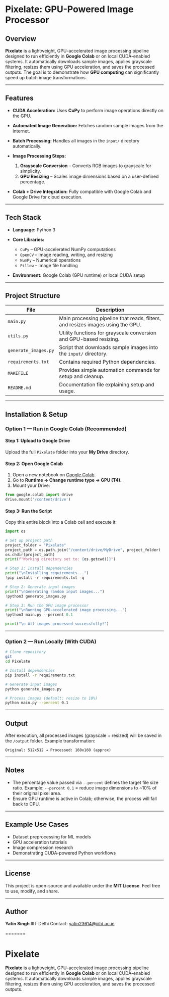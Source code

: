 # Pixelate: GPU-Powered Image Processor 

## Overview

**Pixelate** is a lightweight, GPU-accelerated image processing pipeline designed to run efficiently in **Google Colab** or on local CUDA-enabled systems. It automatically downloads sample images, applies grayscale filtering, resizes them using GPU acceleration, and saves the processed outputs. The goal is to demonstrate how **GPU computing** can significantly speed up batch image transformations.

---

## Features

* **CUDA Acceleration:** Uses **CuPy** to perform image operations directly on the GPU.
* **Automated Image Generation:** Fetches random sample images from the internet.
* **Batch Processing:** Handles all images in the `input/` directory automatically.
* **Image Processing Steps:**

  1. **Grayscale Conversion** – Converts RGB images to grayscale for simplicity.
  2. **GPU Resizing** – Scales image dimensions based on a user-defined percentage.
* **Colab + Drive Integration:** Fully compatible with Google Colab and Google Drive for cloud execution.

---

## Tech Stack

* **Language:** Python 3
* **Core Libraries:**

  * `CuPy` – GPU-accelerated NumPy computations
  * `OpenCV` – Image reading, writing, and resizing
  * `NumPy` – Numerical operations
  * `Pillow` – Image file handling
* **Environment:** Google Colab (GPU runtime) or local CUDA setup

---

## Project Structure

| File                 | Description                                                                     |
| -------------------- | ------------------------------------------------------------------------------- |
| `main.py`            | Main processing pipeline that reads, filters, and resizes images using the GPU. |
| `utils.py`           | Utility functions for grayscale conversion and GPU-based resizing.              |
| `generate_images.py` | Script that downloads sample images into the `input/` directory.                |
| `requirements.txt`   | Contains required Python dependencies.                                          |
| `MAKEFILE`           | Provides simple automation commands for setup and cleanup.                      |
| `README.md`          | Documentation file explaining setup and usage.                                  |

---

## Installation & Setup

### Option 1 — Run in Google Colab (Recommended)

#### Step 1: Upload to Google Drive

Upload the full `Pixelate` folder into your **My Drive** directory.

#### Step 2: Open Google Colab

1. Open a new notebook on [Google Colab](https://colab.research.google.com/).
2. Go to **Runtime → Change runtime type → GPU (T4)**.
3. Mount your Drive:

```python
from google.colab import drive
drive.mount('/content/drive')
```

#### Step 3: Run the Script

Copy this entire block into a Colab cell and execute it:

```python
import os

# Set up project path
project_folder = "Pixelate"
project_path = os.path.join("/content/drive/MyDrive", project_folder)
os.chdir(project_path)
print(f"Working directory set to: {os.getcwd()}")

# Step 1: Install dependencies
print("\nInstalling requirements...")
!pip install -r requirements.txt -q

# Step 2: Generate input images
print("\nGenerating random input images...")
!python3 generate_images.py

# Step 3: Run the GPU image processor
print("\nRunning GPU-accelerated image processing...")
!python3 main.py --percent 0.1

print("\n All images processed successfully!")
```

---

### Option 2 — Run Locally (With CUDA)

```bash
# Clone repository
git 
cd Pixelate

# Install dependencies
pip install -r requirements.txt

# Generate input images
python generate_images.py

# Process images (default: resize to 10%)
python main.py --percent 0.1
```

---

##  Output

After execution, all processed images (grayscale + resized) will be saved in the `/output` folder.
Example transformation:

```
Original: 512x512 → Processed: 160x160 (approx)
```

---

##  Notes

* The percentage value passed via `--percent` defines the target file size ratio.
  Example: `--percent 0.1` = reduce image dimensions to ~10% of their original pixel area.
* Ensure GPU runtime is active in Colab; otherwise, the process will fall back to CPU.

---

## Example Use Cases

* Dataset preprocessing for ML models
* GPU acceleration tutorials
* Image compression research
* Demonstrating CUDA-powered Python workflows

---

## License

This project is open-source and available under the **MIT License**.
Feel free to use, modify, and share.

---

## Author

**Yatin Singh**
IIIT Delhi 
Contact: yatin23614@iiitd.ac.in

=======
# Pixelate
**Pixelate** is a lightweight, GPU-accelerated image processing pipeline designed to run efficiently in **Google Colab** or on local CUDA-enabled systems. It automatically downloads sample images, applies grayscale filtering, resizes them using GPU acceleration, and saves the processed outputs.

